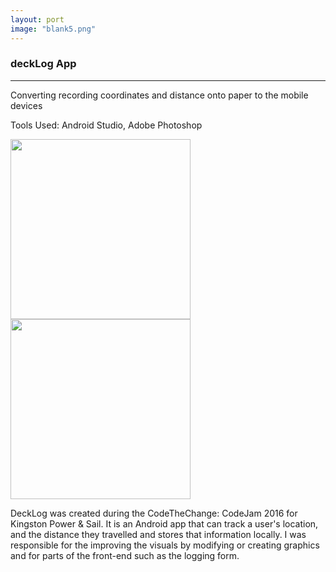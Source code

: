 ```yaml
---
layout: port
image: "blank5.png"
---
```


<div class="container">
	<div class="center">
		<h3 id="pTitle">deckLog App</h3>
		<hr id="hrP">
		<p id="pSubTitle">Converting recording coordinates and distance onto paper to the mobile devices </p>
		<p>Tools Used: Android Studio, Adobe Photoshop</p>
		<img src="../img/portfolio/log1.png" style="width:30vw;"><img src="../img/portfolio/log2.png" style="width:30vw;">
	</div>
	<p>DeckLog was created during the CodeTheChange: CodeJam 2016 for Kingston Power & Sail. It is an Android app that can track a user's location, and the distance they travelled and stores that information locally. I was responsible for the improving the visuals by modifying or creating graphics and for parts of the front-end such as the logging form.</p>
</div>